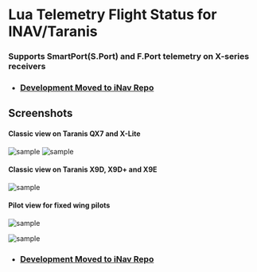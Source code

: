 # Lua Telemetry Flight Status for INAV/Taranis

### Supports SmartPort(S.Port) and F.Port telemetry on X-series receivers

* ### [Development Moved to iNav Repo](https://github.com/iNavFlight/LuaTelemetry)

## Screenshots

#### Classic view on Taranis QX7 and X-Lite

![sample](https://github.com/iNavFlight/LuaTelemetry/blob/development/assets/iNavQX71.png "Launch/pilot-based model orientation and location indicators")
![sample](https://github.com/iNavFlight/LuaTelemetry/blob/development/assets/iNavQX72.png "Compass-based direction indicator")

#### Classic view on Taranis X9D, X9D+ and X9E

![sample](https://github.com/iNavFlight/LuaTelemetry/blob/development/assets/iNavX9D.png "Classic view on Taranis X9D, X9D+ and X9E")

#### Pilot view for fixed wing pilots

![sample](https://github.com/iNavFlight/LuaTelemetry/blob/development/assets/iNavQX7pilot.png "Pilot view on QX7 and X-Lite")

![sample](https://github.com/iNavFlight/LuaTelemetry/blob/development/assets/iNavX9Dpilot.png "Pilot view on Taranis X9D, X9D+ and X9E")

* ### [Development Moved to iNav Repo](https://github.com/iNavFlight/LuaTelemetry)
